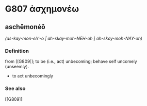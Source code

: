 # G807 ἀσχημονέω

## aschēmonéō

_(as-kay-mon-eh'-o | ah-skay-moh-NEH-oh | ah-skay-moh-NAY-oh)_

### Definition

from [[G809]]; to be (i.e., act) unbecoming; behave self uncomely (unseemly).

- to act unbecomingly

### See also

[[G809]]

